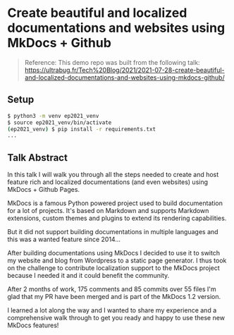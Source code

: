 # Create beautiful and localized documentations and websites using MkDocs + Github

> Reference: This demo repo was built from the following talk: https://ultrabug.fr/Tech%20Blog/2021/2021-07-28-create-beautiful-and-localized-documentations-and-websites-using-mkdocs-github/

## Setup

```bash
$ python3 -m venv ep2021_venv
$ source ep2021_venv/bin/activate
(ep2021_venv) $ pip install -r requirements.txt
...
```

## Talk Abstract

In this talk I will walk you through all the steps needed to create and host feature rich and localized documentations (and even websites) using MkDocs + Github Pages.

MkDocs is a famous Python powered project used to build documentation for a lot of projects. It's based on Markdown and supports Markdown extensions, custom themes and plugins to extend its rendering capabilities.

But it did not support building documentations in multiple languages and this was a wanted feature since 2014...

After building documentations using MkDocs I decided to use it to switch my website and blog from Wordpress to a static page generator. I thus took on the challenge to contribute localization support to the MkDocs project because I needed it and it could benefit the community.

After 2 months of work, 175 comments and 85 commits over 55 files I'm glad that my PR have been merged and is part of the MkDocs 1.2 version.

I learned a lot along the way and I wanted to share my experience and a comprehensive walk through to get you ready and happy to use these new MkDocs features!
